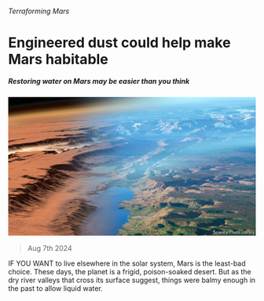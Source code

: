 ###### Terraforming Mars

# Engineered dust could help make Mars habitable 

##### Restoring water on Mars may be easier than you think 

![image](images/20240810_STP502.jpg) 

> Aug 7th 2024 

IF YOU WANT to live elsewhere in the solar system, Mars is the least-bad choice. These days, the planet is a frigid, poison-soaked desert. But as the dry river valleys that cross its surface suggest, things were balmy enough in the past to allow liquid water. 

